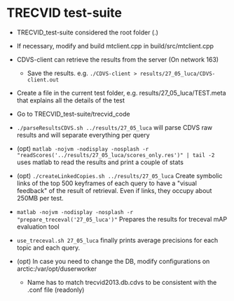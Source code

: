 TRECVID test-suite
====================

* TRECVID_test-suite considered the root folder (.)
* If necessary, modify and build mtclient.cpp in build/src/mtclient.cpp
* CDVS-client can retrieve the results from the server (On network 163)
	* Save the results. e.g. `./CDVS-client > results/27_05_luca/CDVS-client.out`
* Create a file in the current test folder, e.g. results/27_05_luca/TEST.meta that explains all the details of the test
* Go to TRECVID_test-suite/trecvid_code
* `./parseResultsCDVS.sh ../results/27_05_luca` will parse CDVS raw results and will separate everything per query
* (opt) `matlab -nojvm -nodisplay -nosplash -r "readScores('../results/27_05_luca/scores_only.res')" | tail -2` uses matlab to read the results and print a couple of stats
* (opt) `./createLinkedCopies.sh ../results/27_05_luca` Create symbolic links of the top 500 keyframes of each query to have a "visual feedback" of the result of retrieval. Even if links, they occupy about 250MB per test.
* `matlab -nojvm -nodisplay -nosplash -r "prepare_treceval('27_05_luca')"` Prepares the results for treceval mAP evaluation tool
* `use_treceval.sh 27_05_luca` finally prints average precisions for each topic and each query.

* (opt) In case you need to change the DB, modify configurations on arctic:/var/opt/duserworker
	* Name has to match trecvid2013.db.cdvs to be consistent with the .conf file (readonly)

